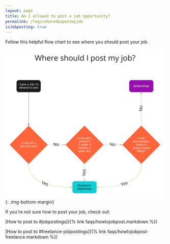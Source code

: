 ```yaml
---
layout: page
title: Am I allowed to post a job opportunity?
permalink: /faqs/wheredoipostmyjob
isJobposting: true
---
```


Follow this helpful flow chart to see where you should post your job.

![Where should I post my job?](/images/faq/where-should-i-post-my-job.jpg)
{: .img-bottom-margin}

If you're not sure how to post your job, check out:

[How to post to #jobpostings]({% link faqs/howtojobpost.markdown %})

[How to post to #freelance-jobpostings]({% link faqs/howtojobpost-freelance.markdown %})
